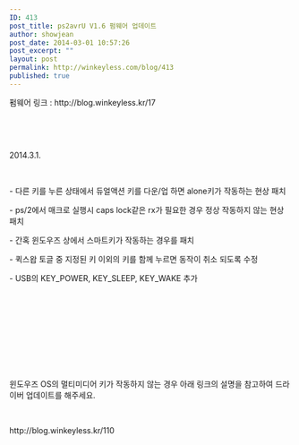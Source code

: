 ```yaml
---
ID: 413
post_title: ps2avrU V1.6 펌웨어 업데이트
author: showjean
post_date: 2014-03-01 10:57:26
post_excerpt: ""
layout: post
permalink: http://winkeyless.com/blog/413
published: true
---
```

<p>펌웨어 링크 : http://blog.winkeyless.kr/17</p><p><br /></p><p><br /></p><p>2014.3.1.</p><p><br /></p><p>- 다른 키를 누른 상태에서 듀얼액션 키를 다운/업 하면 alone키가 작동하는 현상 패치</p><p>- ps/2에서 매크로 실행시 caps lock같은 rx가 필요한 경우 정상 작동하지 않는 현상 패치</p><p>-&nbsp;간혹 윈도우즈 상에서 스마트키가 작동하는 경우를 패치</p><p>-&nbsp;퀵스왑 토글 중&nbsp;지정된 키 이외의 키를 함께 누르면 동작이 취소 되도록 수정</p><p>- USB의&nbsp;KEY_POWER, KEY_SLEEP, KEY_WAKE 추가</p><p><br /></p><p><br /></p><p><br /></p><p><br /></p><p><br /></p><p>윈도우즈 OS의 멀티미디어 키가 작동하지 않는 경우 아래 링크의 설명을 참고하여 드라이버 업데이트를 해주세요.</p><p><br /></p><p>http://blog.winkeyless.kr/110</p><p><br /></p>